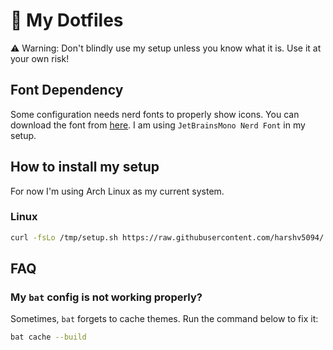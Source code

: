 # 🔨 My Dotfiles

⚠️ Warning: Don't blindly use my setup unless you know what it is. Use it at your own risk!

## Font Dependency

Some configuration needs nerd fonts to properly show icons. You can download the font from [here](https://www.nerdfonts.com/font-downloads). I am using `JetBrainsMono Nerd Font` in my setup.

## How to install my setup

For now I'm using Arch Linux as my current system.

### Linux

```bash
curl -fsLo /tmp/setup.sh https://raw.githubusercontent.com/harshv5094/.dotfiles/refs/heads/main/setup.sh && bash /tmp/setup.sh && rm -rf /tmp/setup.sh
```

## FAQ

### My `bat` config is not working properly?

Sometimes, `bat` forgets to cache themes. Run the command below to fix it:

```sh
bat cache --build
```
